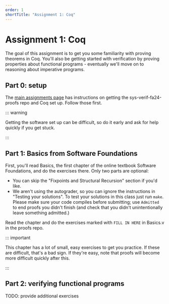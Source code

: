 ```yaml
---
order: 1
shortTitle: "Assignment 1: Coq"
---
```


# Assignment 1: Coq

The goal of this assignment is to get you some familiarity with proving theorems in Coq. You'll also be getting started with verification by proving properties about functional programs - eventually we'll move on to reasoning about imperative programs.

## Part 0: setup

The [main assignments page](../) has instructions on getting the sys-verif-fa24-proofs repo and Coq set up. Follow those first.

::: warning

Getting the software set up can be difficult, so do it early and ask for help quickly if you get stuck.

:::

## Part 1: Basics from Software Foundations

First, you'll read Basics, the first chapter of the online textbook Software Foundations, and do the exercises there. Only two parts are optional:

- You can skip the "Fixpoints and Structural Recursion" section if you'd like.
- We aren't using the autograder, so you can ignore the instructions in "Testing your solutions". To test your solutions in this class just run `make`. Please make sure your code compiles before submitting; use `Admitted` to end proofs you didn't finish (and check that you didn't unintentionally leave something admitted.)

Read the chapter and do the exercises marked with `FILL IN HERE` in Basics.v in the proofs repo.

::: important

This chapter has a lot of small, easy exercises to get you practice. If these are difficult, that's a bad sign. If they're easy, note that proofs will become more difficult quickly after this.

:::

## Part 2: verifying functional programs

TODO: provide additional exercises
